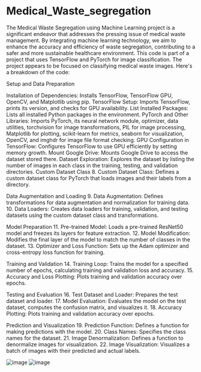 # Medical_Waste_segregation
 The Medical Waste Segregation using Machine Learning project is a significant endeavor that addresses the pressing issue of medical waste management. By integrating machine learning technology, we aim to enhance the accuracy and efficiency of waste segregation, contributing to a safer and more sustainable healthcare environment. This code is part of a project that uses TensorFlow and PyTorch for image classification. The project appears to be focused on classifying medical waste images. Here's a breakdown of the code:

Setup and Data Preparation

Installation of Dependencies: Installs TensorFlow, TensorFlow GPU, OpenCV, and Matplotlib using pip.
TensorFlow Setup: Imports TensorFlow, prints its version, and checks for GPU availability.
List Installed Packages: Lists all installed Python packages in the environment.
PyTorch and Other Libraries: Imports PyTorch, its neural network module, optimizer, data utilities, torchvision for image transformations, PIL for image processing, Matplotlib for plotting, scikit-learn for metrics, seaborn for visualization, OpenCV, and imghdr for image file format checking.
GPU Configuration in TensorFlow: Configures TensorFlow to use GPU efficiently by setting memory growth.
Mount Google Drive: Mounts Google Drive to access the dataset stored there.
Dataset Exploration: Explores the dataset by listing the number of images in each class in the training, testing, and validation directories.
Custom Dataset Class 8. Custom Dataset Class: Defines a custom dataset class for PyTorch that loads images and their labels from a directory.

Data Augmentation and Loading 9. Data Augmentation: Defines transformations for data augmentation and normalization for training data. 10. Data Loaders: Creates data loaders for training, validation, and testing datasets using the custom dataset class and transformations.

Model Preparation 11. Pre-trained Model: Loads a pre-trained ResNet50 model and freezes its layers for feature extraction. 12. Model Modification: Modifies the final layer of the model to match the number of classes in the dataset. 13. Optimizer and Loss Function: Sets up the Adam optimizer and cross-entropy loss function for training.

Training and Validation 14. Training Loop: Trains the model for a specified number of epochs, calculating training and validation loss and accuracy. 15. Accuracy and Loss Plotting: Plots training and validation accuracy over epochs.

Testing and Evaluation 16. Test Dataset and Loader: Prepares the test dataset and loader. 17. Model Evaluation: Evaluates the model on the test dataset, computes the confusion matrix, and visualizes it. 18. Accuracy Plotting: Plots training and validation accuracy over epochs.

Prediction and Visualization 19. Prediction Function: Defines a function for making predictions with the model. 20. Class Names: Specifies the class names for the dataset. 21. Image Denormalization: Defines a function to denormalize images for visualization. 22. Image Visualization: Visualizes a batch of images with their predicted and actual labels.

![image](https://github.com/achu5076/Medical_Waste_segregation/assets/102239585/8c525900-9ad6-4bd3-86f7-b245370958bd)
![image](https://github.com/achu5076/Medical_Waste_segregation/assets/102239585/02a95813-d723-4dab-b064-ef9910050613)

